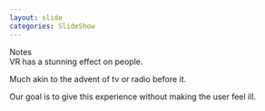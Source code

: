 ```yaml
---
layout: slide
categories: SlideShow
---
```


<div class="panel slide-content">
	<div class="panel-body marked">
	</div>
</div>
<div class="panel notes">
	<div class="panel-heading">Notes</div>
	<div class="panel-body marked">
VR has a stunning effect on people.

Much akin to the advent of tv or radio before it.

Our goal is to give this experience without making the user feel ill.
	</div>
</div>
